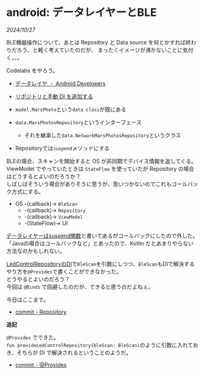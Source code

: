 # android: データレイヤーとBLE

<i>2024/10/27</i>

BLE機器操作について、あとは Repository と Data source を何とかすれば終わりだろう、と軽く考えていたのだが、
まったくイメージが沸かないことに気付く。。。

Codelabs をやろう。

* [データレイヤ  -  Android Developers](https://developer.android.com/topic/architecture/data-layer?hl=ja)
* [リポジトリと手動 DI を追加する](https://developer.android.com/codelabs/basic-android-kotlin-compose-add-repository?hl=ja&continue=https%3A%2F%2Fdeveloper.android.com%2Fcourses%2Fpathways%2Fandroid-basics-compose-unit-5-pathway-2%3Fhl%3Dja%23codelab-https%3A%2F%2Fdeveloper.android.com%2Fcodelabs%2Fbasic-android-kotlin-compose-add-repository#0)

* `model.MarsPhoto`という`data class`が既にある
* `data.MarsPhotosRepository`というインターフェース
  * それを継承した`data.NetworkMarsPhotosRepository`というクラス
* Repositoryでは`suspend`メソッドにする

BLEの場合、スキャンを開始すると OS が非同期でデバイス情報を返してくる。  
ViewModel でやっていたときは `StateFlow` を使っていたが Repository の場合はどうするとよいのだろうか？  
しばしばそういう場合がありそうに思うが、思いつかないのでこれもコールバック方式にする。

* OS -(callback)-> `BleScan`
  * -(callback)-> `Repository`
  * -(callback)-> `ViewModel`
  * -(StateFlow)-> UI

[データレイヤーはsuspend関数](https://developer.android.com/topic/architecture/data-layer?hl=ja#expose-apis)と書いてあるがコールバックにしたので外した。  
「Javaの場合はコールバックなど」とあったので、Kotlin だとあまりやらない方法なのかもしれない。

[LedControlRepositoryのDI](https://github.com/hirokuma/android-ble-led-control/blob/66025fd851fbf7c3177f101ab5d557bb8dd7bd2a/app/src/main/java/work/hirokuma/bleledcontrol/data/di/BleScan.kt#L26-L32)で`BleScan`を引数にしつつ、`BleScan`もDIで解決するやり方を`@Provides`で書くことができなかった。  
どうやるとよいのだろう？  
今回は `@Binds` で回避したのだが、できると思うのだよねぇ。

今日はここまで。

* [commit - Repository](https://github.com/hirokuma/android-ble-led-control/commit/66025fd851fbf7c3177f101ab5d557bb8dd7bd2a)

<b>追記</b>

`@Provides` でできた。  
`fun provideLedControlRepository(bleScan: BleScan)`のように引数に入れておき、そちらが DI で解決されるということのようだ。

* [commit - @Provides](https://github.com/hirokuma/android-ble-led-control/commit/c299ec2330aedababf897503eb30b115ef199f35)

